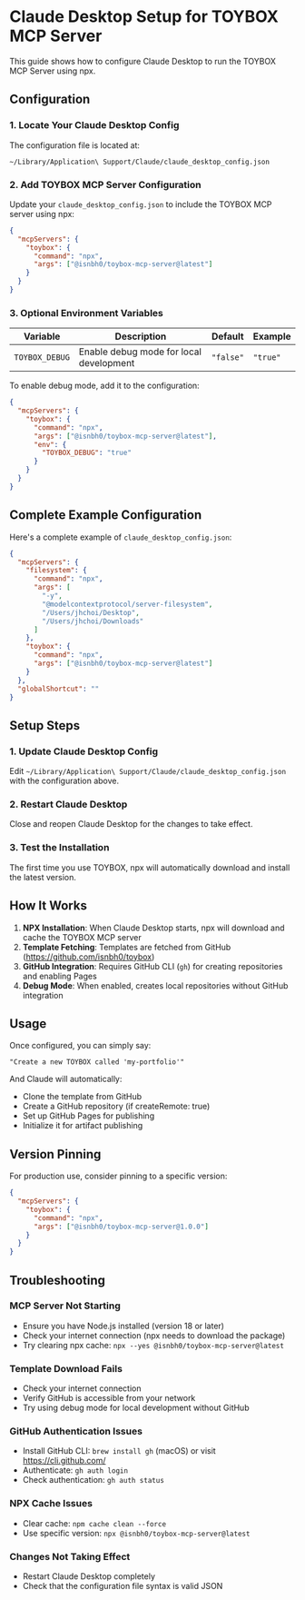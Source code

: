 # Claude Desktop Setup for TOYBOX MCP Server

This guide shows how to configure Claude Desktop to run the TOYBOX MCP Server using npx.

## Configuration

### 1. Locate Your Claude Desktop Config

The configuration file is located at:
```
~/Library/Application\ Support/Claude/claude_desktop_config.json
```

### 2. Add TOYBOX MCP Server Configuration

Update your `claude_desktop_config.json` to include the TOYBOX MCP server using npx:

```json
{
  "mcpServers": {
    "toybox": {
      "command": "npx",
      "args": ["@isnbh0/toybox-mcp-server@latest"]
    }
  }
}
```

### 3. Optional Environment Variables

| Variable | Description | Default | Example |
|----------|-------------|---------|---------|
| `TOYBOX_DEBUG` | Enable debug mode for local development | `"false"` | `"true"` |

To enable debug mode, add it to the configuration:

```json
{
  "mcpServers": {
    "toybox": {
      "command": "npx",
      "args": ["@isnbh0/toybox-mcp-server@latest"],
      "env": {
        "TOYBOX_DEBUG": "true"
      }
    }
  }
}
```

## Complete Example Configuration

Here's a complete example of `claude_desktop_config.json`:

```json
{
  "mcpServers": {
    "filesystem": {
      "command": "npx",
      "args": [
        "-y",
        "@modelcontextprotocol/server-filesystem",
        "/Users/jhchoi/Desktop",
        "/Users/jhchoi/Downloads"
      ]
    },
    "toybox": {
      "command": "npx",
      "args": ["@isnbh0/toybox-mcp-server@latest"]
    }
  },
  "globalShortcut": ""
}
```

## Setup Steps

### 1. Update Claude Desktop Config
Edit `~/Library/Application\ Support/Claude/claude_desktop_config.json` with the configuration above.

### 2. Restart Claude Desktop
Close and reopen Claude Desktop for the changes to take effect.

### 3. Test the Installation
The first time you use TOYBOX, npx will automatically download and install the latest version.

## How It Works

1. **NPX Installation**: When Claude Desktop starts, npx will download and cache the TOYBOX MCP server
2. **Template Fetching**: Templates are fetched from GitHub (https://github.com/isnbh0/toybox)
3. **GitHub Integration**: Requires GitHub CLI (`gh`) for creating repositories and enabling Pages
4. **Debug Mode**: When enabled, creates local repositories without GitHub integration

## Usage

Once configured, you can simply say:

```
"Create a new TOYBOX called 'my-portfolio'"
```

And Claude will automatically:
- Clone the template from GitHub
- Create a GitHub repository (if createRemote: true)
- Set up GitHub Pages for publishing
- Initialize it for artifact publishing

## Version Pinning

For production use, consider pinning to a specific version:

```json
{
  "mcpServers": {
    "toybox": {
      "command": "npx",
      "args": ["@isnbh0/toybox-mcp-server@1.0.0"]
    }
  }
}
```

## Troubleshooting

### MCP Server Not Starting
- Ensure you have Node.js installed (version 18 or later)
- Check your internet connection (npx needs to download the package)
- Try clearing npx cache: `npx --yes @isnbh0/toybox-mcp-server@latest`

### Template Download Fails
- Check your internet connection
- Verify GitHub is accessible from your network
- Try using debug mode for local development without GitHub

### GitHub Authentication Issues
- Install GitHub CLI: `brew install gh` (macOS) or visit https://cli.github.com/
- Authenticate: `gh auth login`
- Check authentication: `gh auth status`

### NPX Cache Issues
- Clear cache: `npm cache clean --force`
- Use specific version: `npx @isnbh0/toybox-mcp-server@latest`

### Changes Not Taking Effect
- Restart Claude Desktop completely
- Check that the configuration file syntax is valid JSON
